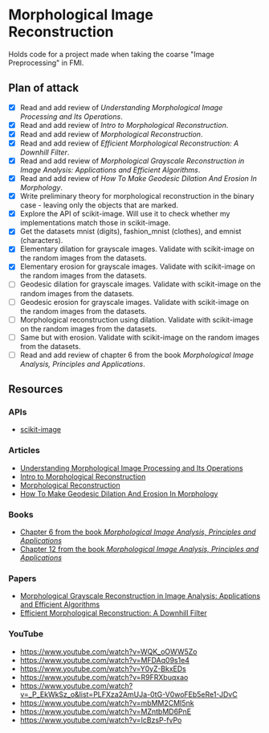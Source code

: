 # Morphological Image Reconstruction

Holds code for a project made when taking the coarse "Image Preprocessing" in FMI.

## Plan of attack

- [X] Read and add review of *Understanding Morphological Image Processing and Its Operations*.
- [X] Read and add review of *Intro to Morphological Reconstruction*.
- [X] Read and add review of *Morphological Reconstruction*.
- [X] Read and add review of *Efficient Morphological Reconstruction: A Downhill Filter*.
- [X] Read and add review of *Morphological Grayscale Reconstruction in Image Analysis: Applications and Efficient Algorithms*.
- [X] Read and add review of *How To Make Geodesic Dilation And Erosion In Morphology*.
- [X] Write preliminary theory for morphological reconstruction in the binary case - leaving only the objects that are marked.
- [X] Explore the API of scikit-image. Will use it to check whether my implementations match those in scikit-image.
- [X] Get the datasets mnist (digits), fashion_mnist (clothes), and emnist (characters).
- [X] Elementary dilation for grayscale images. Validate with scikit-image on the random images from the datasets.
- [X] Elementary erosion for grayscale images. Validate with scikit-image on the random images from the datasets.
- [ ] Geodesic dilation for grayscale images. Validate with scikit-image on the random images from the datasets.
- [ ] Geodesic erosion for grayscale images. Validate with scikit-image on the random images from the datasets.
- [ ] Morphological reconstruction using dilation. Validate with scikit-image on the random images from the datasets.
- [ ] Same but with erosion. Validate with scikit-image on the random images from the datasets.
- [ ] Read and add review of chapter 6 from the book *Morphological Image Analysis, Principles and Applications*.

## Resources

### APIs

- [scikit-image](https://scikit-image.org/docs/stable/api/skimage.morphology.html)

### Articles

- [Understanding Morphological Image Processing and Its Operations](https://towardsdatascience.com/understanding-morphological-image-processing-and-its-operations-7bcf1ed11756)
- [Intro to Morphological Reconstruction](https://www.mathworks.com/help/images/understanding-morphological-reconstruction.html)
- [Morphological Reconstruction](https://www.ni.com/docs/en-US/bundle/ni-vision-concepts-help/page/morphological_reconstruction.html)
- [How To Make Geodesic Dilation And Erosion In Morphology](https://epochabuse.com/geodesic-dilation-and-erosion/)

### Books

- [Chapter 6 from the book *Morphological Image Analysis, Principles and Applications*](https://link.springer.com/book/10.1007/978-3-662-05088-0)
- [Chapter 12 from the book *Morphological Image Analysis, Principles and Applications*](https://link.springer.com/book/10.1007/978-3-662-05088-0)

### Papers

- [Morphological Grayscale Reconstruction in Image Analysis: Applications and Efficient Algorithms](https://people.cmm.minesparis.psl.eu/users/marcoteg/cv/publi_pdf/MM_refs/Vincent/93ieeeip_recons.pdf)
- [Efficient Morphological Reconstruction: A Downhill Filter](https://doras.dcu.ie/18762/1/whelan_2004_104.pdf)

### YouTube

- <https://www.youtube.com/watch?v=WQK_oOWW5Zo>
- <https://www.youtube.com/watch?v=MFDAq09s1e4>
- <https://www.youtube.com/watch?v=Y0yZ-BkxEDs>
- <https://www.youtube.com/watch?v=R9FRXbuqxao>
- <https://www.youtube.com/watch?v=_P_EkWkSz_o&list=PLFXza2AmUJa-0tG-V0woFEb5eRe1-JDvC>
- <https://www.youtube.com/watch?v=mbMM2CMI5nk>
- <https://www.youtube.com/watch?v=MZntbMD6PnE>
- <https://www.youtube.com/watch?v=IcBzsP-fvPo>
